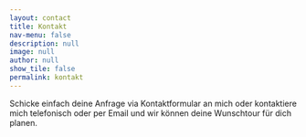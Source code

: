 ```yaml
---
layout: contact
title: Kontakt
nav-menu: false
description: null
image: null
author: null
show_tile: false
permalink: kontakt
---
```


Schicke einfach deine Anfrage via Kontaktformular an mich oder kontaktiere mich telefonisch oder per Email und wir können deine Wunschtour für dich planen.